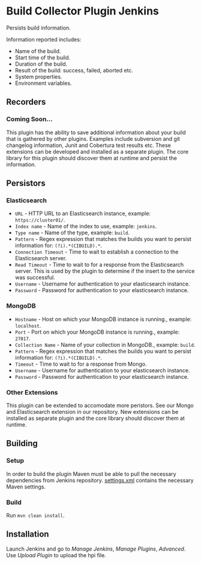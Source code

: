 Build Collector Plugin Jenkins
============================

Persists build information.

Information reported includes:
* Name of the build.
* Start time of the build.
* Duration of the build.
* Result of the build: success, failed, aborted etc.
* System properties.
* Environment variables.

Recorders
---------
### Coming Soon...

This plugin has the ability to save additional information about your build that is gathered by other plugins. Examples include subversion and git changelog information, Junit and Cobertura 
test results etc. These extensions can be developed and installed as a separate plugin. The core library for this plugin should discover them at runtime and persist the information.

Persistors
----------
### Elasticsearch 
* `URL` - HTTP URL to an Elasticsearch instance, example: `https://cluster01/`.
* `Index name` - Name of the index to use, example: `jenkins`.
* `Type name` - Name of the type, example: `build`.
* `Pattern` - Regex expression that matches the builds you want to persist information for: `(?i).*(CIBUILD).*`.
* `Connection Timeout` - Time to wait to establish a connection to the Elasticsearch server. 
* `Read Timeout` - Time to wait to for a response from the Elasticsearch server. This is used by the plugin to determine if the insert to the service was successful.
* `Username` - Username for authentication to your elasticsearch instance.
* `Password` - Password for authentication to your elasticsearch instance.

### MongoDB
* `Hostname` - Host on which your MongoDB instance is running., example: `localhost`.
* `Port` - Port on which your MongoDB instance is running., example: `27017`.
* `Collection Name` - Name of your collection in MongoDB., example: `build`.
* `Pattern` - Regex expression that matches the builds you want to persist information for: `(?i).*(CIBUILD).*`.
* `Timeout` - Time to wait to for a response from Mongo. 
* `Username` - Username for authentication to your elasticsearch instance.
* `Password` - Password for authentication to your elasticsearch instance.

### Other Extensions
This plugin can be extended to accomodate more peristors. See our Mongo and Elasticsearch extension in our repository. New extensions can be installed as separate plugin
and the core library should discover them at runtime.


Building
--------

### Setup

In order to build the plugin Maven must be able to pull the necessary dependencies from Jenkins repository.
[settings.xml](docs/settings.xml) contains the necessary Maven settings.

### Build

Run `mvn clean install`.

Installation
------------

Launch Jenkins and go to *Manage Jenkins*, *Manage Plugins*, *Advanced*. Use *Upload Plugin* to upload the hpi file.
